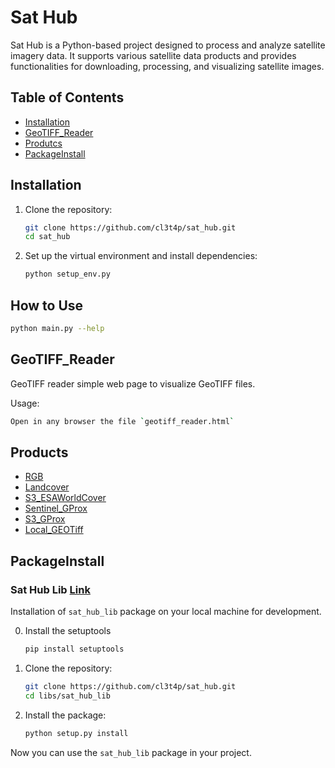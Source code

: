 # Sat Hub

Sat Hub is a Python-based project designed to process and analyze satellite imagery data. It supports various satellite data products and provides functionalities for downloading, processing, and visualizing satellite images.

## Table of Contents

- [Installation](#installation)
- [GeoTIFF_Reader](#geotiff_reader)
- [Produtcs](#products)
- [PackageInstall](#packageinstall)

## Installation

1. Clone the repository:
    ```sh
    git clone https://github.com/cl3t4p/sat_hub.git
    cd sat_hub
    ```

2. Set up the virtual environment and install dependencies:
    ```sh
    python setup_env.py
    ```

## How to Use

```sh
python main.py --help
```

## GeoTIFF_Reader
GeoTIFF reader simple web page to visualize GeoTIFF files.

Usage:
```sh
Open in any browser the file `geotiff_reader.html`
```

## Products
- [RGB](https://github.com/cl3t4p/sat_hub/wiki/Products#RGB)
- [Landcover](https://github.com/cl3t4p/sat_hub/wiki/Products#Landcover)
- [S3_ESAWorldCover](https://github.com/cl3t4p/sat_hub/wiki/Products#S3_ESAWorldCover)
- [Sentinel_GProx](https://github.com/cl3t4p/sat_hub/wiki/Products#Sentinel_GProx)
- [S3_GProx](https://github.com/cl3t4p/sat_hub/wiki/Products#S3_GProx)
- [Local_GEOTiff](https://github.com/cl3t4p/sat_hub/wiki/Products#Local_GEOTiff)

## PackageInstall
### Sat Hub Lib [Link](https://github.com/cl3t4p/sat_hub_lib)
Installation of `sat_hub_lib` package on your local machine for development.

0. Install the setuptools
    ```sh
    pip install setuptools
    ```

1. Clone the repository:
    ```sh
    git clone https://github.com/cl3t4p/sat_hub.git
    cd libs/sat_hub_lib
    ```

2. Install the package:
    ```sh
    python setup.py install
    ```

Now you can use the `sat_hub_lib` package in your project.
